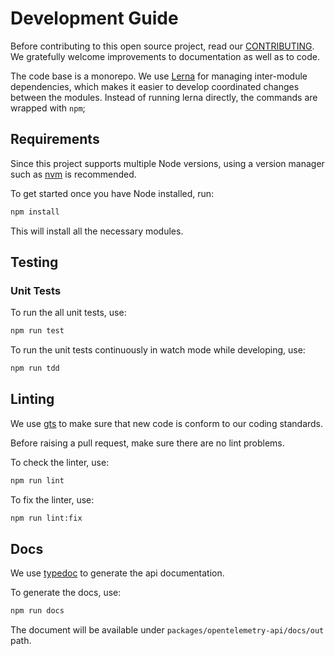 # Development Guide

Before contributing to this open source project, read our [CONTRIBUTING](../CONTRIBUTING.md). We gratefully welcome improvements to documentation as well as to code.

The code base is a monorepo. We use [Lerna](https://lerna.js.org/) for managing inter-module dependencies, which makes it easier to develop coordinated changes between the modules. Instead of running lerna directly, the commands are wrapped with `npm`;

## Requirements

Since this project supports multiple Node versions, using a version
manager such as [nvm](https://github.com/nvm-sh/nvm) is recommended.

To get started once you have Node installed, run:

```sh
npm install
```

This will install all the necessary modules.

## Testing

### Unit Tests

To run the all unit tests, use:

```sh
npm run test
```

To run the unit tests continuously in watch mode while developing, use:

```sh
npm run tdd
```

## Linting

We use [gts](https://www.npmjs.com/package/gts) to make sure that new code is conform to our coding standards.

Before raising a pull request, make sure there are no lint problems.

To check the linter, use:

```sh
npm run lint
```

To fix the linter, use:

```sh
npm run lint:fix
```

## Docs

We use [typedoc](https://www.npmjs.com/package/typedoc) to generate the api documentation.

To generate the docs, use:

```sh
npm run docs
```

The document will be available under `packages/opentelemetry-api/docs/out` path.
